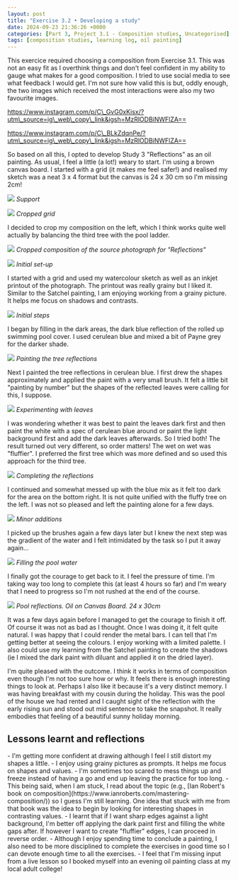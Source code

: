 ```yaml
---
layout: post
title: "Exercise 3.2 • Developing a study"
date: 2024-09-23 21:36:26 +0000
categories: [Part 3, Project 3.1 - Composition studies, Uncategorised]
tags: [composition studies, learning log, oil painting]
---
```


This exercice required choosing a composition from Exercise 3.1. This was not an easy fit as I overthink things and don't feel confident in my ability to gauge what makes for a good composition. I tried to use social media to see what feedback I would get. I'm not sure how valid this is but, oddly enough, the two images which received the most interactions were also my two favourite images.

<!-- /wp:paragraph --><!-- wp:columns -->
<!-- wp:column -->
<!-- wp:embed {"url":"https://www.instagram.com/p/C_GvG0xKisx/?utm_source=ig_web_copy_link\u0026igsh=MzRlODBiNWFlZA==","type":"rich","providerNameSlug":"instagram","responsive":true} -->
https://www.instagram.com/p/C\_GvG0xKisx/?utm\_source=ig\_web\_copy\_link&igsh=MzRlODBiNWFlZA==
<!-- /wp:embed -->
<!-- /wp:column --><!-- wp:column -->
<!-- wp:embed {"url":"https://www.instagram.com/p/C_BLkZdqnPe/?utm_source=ig_web_copy_link\u0026igsh=MzRlODBiNWFlZA==","type":"rich","providerNameSlug":"instagram","responsive":true} -->
https://www.instagram.com/p/C\_BLkZdqnPe/?utm\_source=ig\_web\_copy\_link&igsh=MzRlODBiNWFlZA==
<!-- /wp:embed -->
<!-- /wp:column -->
<!-- /wp:columns --><!-- wp:paragraph -->

So based on all this, I opted to develop Study 3 "Reflections" as an oil painting. As usual, I feel a little (a lot!) weary to start. I'm using a brown canvas board. I started with a grid (it makes me feel safer!) and realised my sketch was a neat 3 x 4 format but the canvas is 24 x 30 cm so I'm missing 2cm!

<!-- /wp:paragraph --><!-- wp:columns -->
<!-- wp:column -->
<!-- wp:image {"id":1057,"sizeSlug":"full","linkDestination":"none"} -->
![](https://spaces.oca.ac.uk/gaellelog/wp-content/uploads/sites/5355/2024/08/IMG_6408-scaled.jpeg)
_Support_
<!-- /wp:image -->
<!-- /wp:column --><!-- wp:column -->
<!-- wp:image {"id":1058,"sizeSlug":"full","linkDestination":"none"} -->
![](https://spaces.oca.ac.uk/gaellelog/wp-content/uploads/sites/5355/2024/08/IMG_6407-scaled.jpeg)
_Cropped grid_
<!-- /wp:image -->
<!-- /wp:column -->
<!-- /wp:columns --><!-- wp:paragraph -->

I decided to crop my composition on the left, which I think works quite well actually by balancing the third tree with the pool ladder.

<!-- /wp:paragraph --><!-- wp:image {"id":1056,"sizeSlug":"full","linkDestination":"none"} -->
![](https://spaces.oca.ac.uk/gaellelog/wp-content/uploads/sites/5355/2024/08/Ex3-2_CroppedComposition.jpg)
_Cropped composition of the source photograph for "Reflections"_
<!-- /wp:image --><!-- wp:image {"id":1063,"sizeSlug":"large"} -->
![](https://spaces.oca.ac.uk/gaellelog/wp-content/uploads/sites/5355/2024/09/img_6409.jpg)
_Initial set-up_
<!-- /wp:image --><!-- wp:paragraph -->

I started with a grid and used my watercolour sketch as well as an inkjet printout of the photograph. The printout was really grainy but I liked it. Similar to the Satchel painting, I am enjoying working from a grainy picture. It helps me focus on shadows and contrasts.

<!-- /wp:paragraph --><!-- wp:image {"id":1064,"sizeSlug":"large"} -->
![](https://spaces.oca.ac.uk/gaellelog/wp-content/uploads/sites/5355/2024/09/img_6427.jpg)
_Initial steps_
<!-- /wp:image --><!-- wp:paragraph -->

I began by filling in the dark areas, the dark blue reflection of the rolled up swimming pool cover. I used cerulean blue and mixed a bit of Payne grey for the darker shade.

<!-- /wp:paragraph --><!-- wp:image {"id":1065,"sizeSlug":"large"} -->
![](https://spaces.oca.ac.uk/gaellelog/wp-content/uploads/sites/5355/2024/09/img_6429.jpg)
_Painting the tree reflections_
<!-- /wp:image --><!-- wp:paragraph -->

Next I painted the tree reflections in cerulean blue. I first drew the shapes approximately and applied the paint with a very small brush. It felt a little bit "painting by number" but the shapes of the reflected leaves were calling for this, I suppose.

<!-- /wp:paragraph --><!-- wp:image {"id":1066,"sizeSlug":"large"} -->
![](https://spaces.oca.ac.uk/gaellelog/wp-content/uploads/sites/5355/2024/09/img_6435.jpg)
_Experimenting with leaves_
<!-- /wp:image --><!-- wp:paragraph -->

I was wondering whether it was best to paint the leaves dark first and then paint the white with a spec of cerulean blue around or paint the light background first and add the dark leaves afterwards. So I tried both! The result turned out very different, so order matters! The wet on wet was "fluffier". I preferred the first tree which was more defined and so used this approach for the third tree.

<!-- /wp:paragraph --><!-- wp:image {"id":1067,"sizeSlug":"large"} -->
![](https://spaces.oca.ac.uk/gaellelog/wp-content/uploads/sites/5355/2024/09/photo_2024-09-02_221353-1.jpg)
_Completing the reflections_
<!-- /wp:image --><!-- wp:paragraph -->

I continued and somewhat messed up with the blue mix as it felt too dark for the area on the bottom right. It is not quite unified with the fluffy tree on the left. I was not so pleased and left the painting alone for a few days.

<!-- /wp:paragraph --><!-- wp:image {"id":1068,"sizeSlug":"large"} -->
![](https://spaces.oca.ac.uk/gaellelog/wp-content/uploads/sites/5355/2024/09/img_6538.jpg)
_Minor additions_
<!-- /wp:image --><!-- wp:paragraph -->

I picked up the brushes again a few days later but I knew the next step was the gradient of the water and I felt intimidated by the task so I put it away again...

<!-- /wp:paragraph --><!-- wp:image {"id":1069,"sizeSlug":"large"} -->
![](https://spaces.oca.ac.uk/gaellelog/wp-content/uploads/sites/5355/2024/09/img_6638.jpg)
_Filling the pool water_
<!-- /wp:image --><!-- wp:paragraph -->

I finally got the courage to get back to it. I feel the pressure of time. I'm taking way too long to complete this (at least 4 hours so far) and I'm weary that I need to progress so I'm not rushed at the end of the course.

<!-- /wp:paragraph --><!-- wp:image {"id":1070,"sizeSlug":"large","linkDestination":"media"} -->
[![](https://spaces.oca.ac.uk/gaellelog/wp-content/uploads/sites/5355/2024/09/photo_2024-09-23_194044-1.jpg)](https://spaces.oca.ac.uk/gaellelog/wp-content/uploads/sites/5355/2024/09/photo_2024-09-23_194044-1.jpg)
_Pool reflections. Oil on Canvas Board. 24 x 30cm_
<!-- /wp:image --><!-- wp:paragraph -->

It was a few days again before I managed to get the courage to finish it off. Of course it was not as bad as I thought. Once I was doing it, it felt quite natural. I was happy that I could render the metal bars. I can tell that I'm getting better at seeing the colours. I enjoy working with a limited palette. I also could use my learning from the Satchel painting to create the shadows (ie I mixed the dark paint with diluant and applied it on the dried layer).

<!-- /wp:paragraph --><!-- wp:paragraph -->

I'm quite pleased with the outcome. I think it works in terms of composition even though I'm not too sure how or why. It feels there is enough interesting things to look at. Perhaps I also like it because it's a very distinct memory. I was having breakfast with my cousin during the holiday. This was the pool of the house we had rented and I caught sight of the reflection with the early rising sun and stood out mid sentence to take the snapshot. It really embodies that feeling of a beautiful sunny holiday morning.

<!-- /wp:paragraph --><!-- wp:heading -->
## Lessons learnt and reflections
<!-- /wp:heading --><!-- wp:list -->
<!-- wp:list-item -->- I'm getting more confident at drawing although I feel I still distort my shapes a little.
<!-- /wp:list-item --><!-- wp:list-item -->- I enjoy using grainy pictures as prompts. It helps me focus on shapes and values. 
<!-- /wp:list-item --><!-- wp:list-item -->- I'm sometimes too scared to mess things up and freeze instead of having a go and end up leaving the practice for too long. 
<!-- /wp:list-item --><!-- wp:list-item -->- This being said, when I am stuck, I read about the topic (e.g., [Ian Robert's book on composition](https://www.ianroberts.com/mastering-composition/)) so I guess I'm still learning. One idea that stuck with me from that book was the idea to begin by looking for interesting shapes in contrasting values.
<!-- /wp:list-item --><!-- wp:list-item -->- I learnt that if I want sharp edges against a light background, I'm better off applying the dark paint first and filling the white gaps after. If however I want to create "fluffier" edges, I can proceed in reverse order. 
<!-- /wp:list-item --><!-- wp:list-item -->- Although I enjoy spending time to conclude a painting, I also need to be more disciplined to complete the exercises in good time so I can devote enough time to all the exercises. 
<!-- /wp:list-item --><!-- wp:list-item -->- I feel that I'm missing input from a live lesson so I booked myself into an evening oil painting class at my local adult college!
<!-- /wp:list-item -->
<!-- /wp:list --><!-- wp:paragraph -->

<!-- /wp:paragraph -->